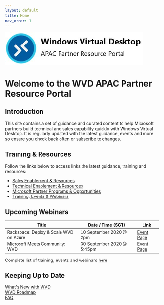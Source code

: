 ```yaml
---
layout: default
title: Home
nav_order: 1
---
```


![WVD APAC](/images/wvdlogo.jpg "Windows Virtual Desktop")  
# Welcome to the WVD APAC Partner Resource Portal

## Introduction
This site contains a set of guidance and curated content to help Microsoft partners build technical and sales capability quickly with Windows Virtual Desktop. It is regularly updated with the latest guidance, events and more so ensure you check back often or subscribe to changes.

## Training & Resources
Follow the links below to access links the latest guidance, training and resources:  
- [Sales Enablement & Resources](sales.md)  
- [Technical Enablement & Resources](tech.md)  
- [Microsoft Partner Programs & Opportunities](partner.md)  
- [Training, Events & Webinars](training.md)  



## Upcoming Webinars

| Title                                | Date / Time (SGT)         | Link                                                     |
| ------------------------------------ | ------------------------- |--------------------------------------------------------- |
| Rackspace: Deploy & Scale WVD on Azure | 10 September 2020 @ 2pm | [Event Page](https://www.brighttalk.com/webcast/17680/434611) | 
| Microsoft Meets Community: WVD   | 30 September 2020 @ 5:45pm | [Event Page](https://aka.ms/wvdevent2020)                |  

Complete list of training, events and webinars [here](training.md)


## Keeping Up to Date
[What's New with WVD](https://aka.ms/wvdwhatsnew)  
[WVD Roadmap](https://aka.ms/wvdroadmap)  
[FAQ](https://docs.microsoft.com/en-us/azure/virtual-desktop/faq)  

